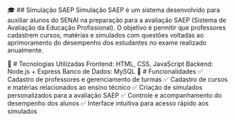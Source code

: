🎓 ## Simulação SAEP
Simulação SAEP é um sistema desenvolvido para auxiliar alunos do SENAI na preparação para a avaliação SAEP (Sistema de Avaliação da Educação Profissional). O objetivo é permitir que professores cadastrem cursos, matérias e simulados com questões voltadas ao aprimoramento do desempenho dos estudantes no exame realizado anualmente.

🚀 # Tecnologias Utilizadas
Frontend: HTML, CSS, JavaScript
Backend: Node.js + Express
Banco de Dados: MySQL
🎯 # Funcionalidades
✅ Cadastro de professores e gerenciamento de turmas
✅ Cadastro de cursos e matérias relacionados ao ensino técnico
✅ Criação de simulados personalizados para a avaliação SAEP
✅ Controle e acompanhamento do desempenho dos alunos
✅ Interface intuitiva para acesso rápido aos simulados